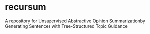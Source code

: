 # recursum
A repository for Unsupervised Abstractive Opinion Summarizationby Generating Sentences with Tree-Structured Topic Guidance
